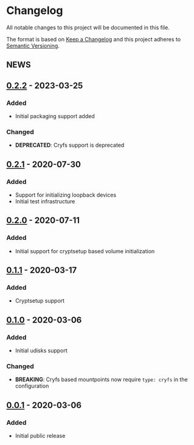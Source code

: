 # Changelog
All notable changes to this project will be documented in this file.

The format is based on [Keep a Changelog](https://keepachangelog.com/en/1.1.0/)
and this project adheres to [Semantic Versioning](https://semver.org/spec/v2.0.0.html).

## NEWS
## [0.2.2] - 2023-03-25
### Added
- Initial packaging support added
### Changed
- **DEPRECATED**: Cryfs support is deprecated

## [0.2.1] - 2020-07-30
### Added
- Support for initializing loopback devices
- Initial test infrastructure

## [0.2.0] - 2020-07-11
### Added
- Initial support for cryptsetup based volume initialization

## [0.1.1] - 2020-03-17
### Added
- Cryptsetup support

## [0.1.0] - 2020-03-06
### Added
- Initial udisks support
### Changed
- **BREAKING**: Cryfs based mountpoints now require `type: cryfs` in the configuration

## [0.0.1] - 2020-03-06
### Added
- Initial public release

[0.2.2]: https://git.sr.ht/~lucidone/pass-mount/tree/0.2.2
[0.2.1]: https://git.sr.ht/~lucidone/pass-mount/tree/0.2.1
[0.2.0]: https://git.sr.ht/~lucidone/pass-mount/tree/0.2.0
[0.1.1]: https://git.sr.ht/~lucidone/pass-mount/tree/0.1.1
[0.1.0]: https://git.sr.ht/~lucidone/pass-mount/tree/0.1.0
[0.0.1]: https://git.sr.ht/~lucidone/pass-mount/tree/0.0.1
[Unreleased]: https://git.sr.ht/~lucidone/pass-mount/tree
